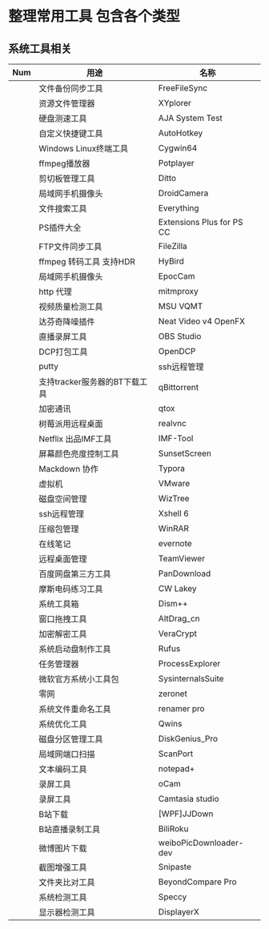 # 整理常用工具 包含各个类型

## 系统工具相关

| Num  | 用途                          | 名称                      |
| ---- | ----------------------------- | ------------------------- |
|      | 文件备份同步工具              | FreeFileSync              |
|      | 资源文件管理器                | XYplorer                  |
|      | 硬盘测速工具                  | AJA System Test           |
|      | 自定义快捷键工具              | AutoHotkey                |
|      | Windows Linux终端工具         | Cygwin64                  |
|      | ffmpeg播放器                  | Potplayer                 |
|      | 剪切板管理工具                | Ditto                     |
|      | 局域网手机摄像头              | DroidCamera               |
|      | 文件搜索工具                  | Everything                |
|      | PS插件大全                    | Extensions Plus for PS CC |
|      | FTP文件同步工具               | FileZilla                 |
|      | ffmpeg 转码工具 支持HDR       | HyBird                    |
|      | 局域网手机摄像头              | EpocCam                   |
|      | http 代理                     | mitmproxy                 |
|      | 视频质量检测工具              | MSU VQMT                  |
|      | 达芬奇降噪插件                | Neat Video v4 OpenFX      |
|      | 直播录屏工具                  | OBS Studio                |
|      | DCP打包工具                   | OpenDCP                   |
|      | putty                         | ssh远程管理               |
|      | 支持tracker服务器的BT下载工具 | qBittorrent               |
|      | 加密通讯                      | qtox                      |
|      | 树莓派用远程桌面              | realvnc                   |
|      | Netflix 出品IMF工具           | IMF-Tool                  |
|      | 屏幕颜色亮度控制工具          | SunsetScreen              |
|      | Mackdown 协作                 | Typora                    |
|      | 虚拟机                        | VMware                    |
|      | 磁盘空间管理                  | WizTree                   |
|      | ssh远程管理                   | Xshell 6                  |
|      | 压缩包管理                    | WinRAR                    |
|      | 在线笔记                      | evernote                  |
|      | 远程桌面管理                  | TeamViewer                |
|      | 百度网盘第三方工具            | PanDownload               |
|      | 摩斯电码练习工具              | CW Lakey                  |
|      | 系统工具箱                    | Dism++                    |
|      | 窗口拖拽工具                  | AltDrag_cn                |
|      | 加密解密工具                  | VeraCrypt                 |
|      | 系统启动盘制作工具            | Rufus                     |
|      | 任务管理器                    | ProcessExplorer           |
|      | 微软官方系统小工具包          | SysinternalsSuite         |
|      | 零网                          | zeronet                   |
|      | 系统文件重命名工具            | renamer pro               |
|      | 系统优化工具                  | Qwins                     |
|      | 磁盘分区管理工具              | DiskGenius_Pro            |
|      | 局域网端口扫描                | ScanPort                  |
|      | 文本编码工具                  | notepad+                  |
|      | 录屏工具                      | oCam                      |
|      | 录屏工具                      | Camtasia studio           |
|      | B站下载                       | [WPF]JJDown               |
|      | B站直播录制工具               | BiliRoku                  |
|      | 微博图片下载                  | weiboPicDownloader-dev    |
|      | 截图增强工具                  | Snipaste                  |
|      | 文件夹比对工具                | BeyondCompare Pro         |
|      | 系统检测工具                  | Speccy                    |
|      | 显示器检测工具                | DisplayerX                |

